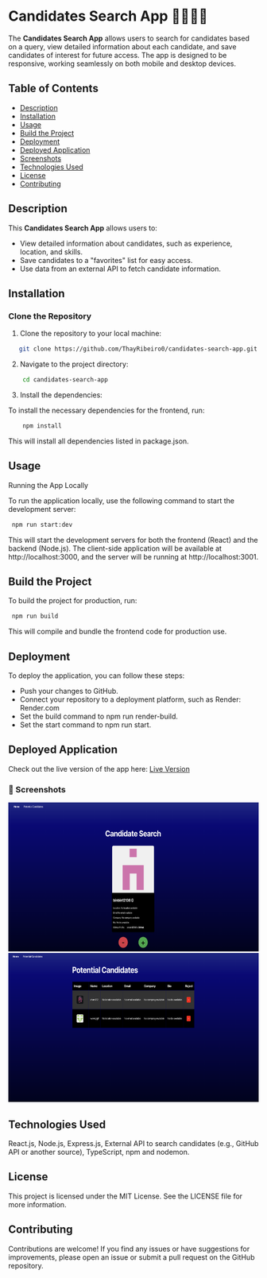 # Candidates Search App 👩‍💻👨‍💻

The **Candidates Search App** allows users to search for candidates based on a query, view detailed information about each candidate, and save candidates of interest for future access. The app is designed to be responsive, working seamlessly on both mobile and desktop devices.

## Table of Contents

- [Description](#description)
- [Installation](#installation)
- [Usage](#usage)
- [Build the Project ](#build-the-project)
- [Deployment](#deployment)
- [Deployed Application](#deployed-application)
- [Screenshots](#screenshots)
- [Technologies Used](#technologies-used)
- [License](#license)
- [Contributing](#contributing)

## Description

This **Candidates Search App** allows users to:

- View detailed information about candidates, such as experience, location, and skills.
- Save candidates to a "favorites" list for easy access.
- Use data from an external API to fetch candidate information.

## Installation

### Clone the Repository

1. Clone the repository to your local machine:

```bash
   git clone https://github.com/ThayRibeiro0/candidates-search-app.git
```

2. Navigate to the project directory:

```bash
    cd candidates-search-app
```

3. Install the dependencies:

To install the necessary dependencies for the frontend, run:

```bash
    npm install
```

This will install all dependencies listed in package.json.

## Usage

Running the App Locally

To run the application locally, use the following command to start the development server:

```bash
 npm run start:dev
```

This will start the development servers for both the frontend (React) and the backend (Node.js). The client-side application will be available at http://localhost:3000, and the server will be running at http://localhost:3001.

## Build the Project

To build the project for production, run:

```bash
 npm run build
```

This will compile and bundle the frontend code for production use.

## Deployment

To deploy the application, you can follow these steps:

- Push your changes to GitHub.
- Connect your repository to a deployment platform, such as Render: Render.com
- Set the build command to npm run render-build.
- Set the start command to npm run start.
  
## Deployed Application

Check out the live version of the app here: [Live Version](https://candidatesearchapp1.onrender.com/)

### 📸 Screenshots

<div>
  <img src="./public/CandidatesSearch.png" alt="CandidatesSearch_Home_Page" width="600" height="300">
  <img src="./public/PotentialCandidates.png" alt="PotentialCandidates_Page" width="600" height="300">
</div>

## Technologies Used

React.js, Node.js, Express.js, External API to search candidates (e.g., GitHub API or another source), TypeScript, npm and nodemon.

## License

This project is licensed under the MIT License. See the LICENSE file for more information.

## Contributing

Contributions are welcome! If you find any issues or have suggestions for improvements, please open an issue or submit a pull request on the GitHub repository.
